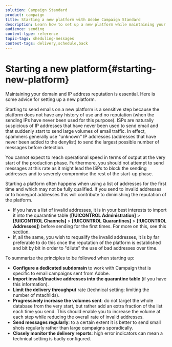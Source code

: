 ```yaml
---
solution: Campaign Standard
product: campaign
title: Starting a new platform with Adobe Campaign Standard
description: Learn how to set up a new platform while maintaining your domain and IP address reputation with Adobe Campaign Standard.
audience: sending
content-type: reference
topic-tags: sheduling-messages
context-tags: delivery,schedule,back
---
```


# Starting a new platform{#starting-new-platform}

Maintaining your domain and IP address reputation is essential. Here is some advice for setting up a new platform.

Starting to send emails on a new platform is a sensitive step because the platform does not have any history of use and no reputation (when the sending IPs have never been used for this purpose). ISPs are naturally suspicious of IP addresses that have never been used to send email and that suddenly start to send large volumes of email traffic. In effect, spammers generally use "unknown" IP addresses (addresses that have never been added to the denylist) to send the largest possible number of messages before detection.

You cannot expect to reach operational speed in terms of output at the very start of the production phase. Furthermore, you should not attempt to send messages at this rate as it might lead the ISPs to block the sending addresses and to severely compromise the rest of the start-up phase.

Starting a platform often happens when using a list of addresses for the first time and which may not be fully qualified. If you send to invalid addresses or to honeypot addresses this will contribute to diminishing the reputation of the platform.
* If you have a list of invalid addresses, it is in your best interests to import it into the quarantine table (**[!UICONTROL Administration]** > **[!UICONTROL Channels]** > **[!UICONTROL Quarantines]** > **[!UICONTROL Addresses]**) before sending for the first times. For more on this, see this [section](../../sending/using/understanding-quarantine-management.md#identifying-quarantined-addresses-for-the-entire-platform).
* If, all the same, you wish to requalify the invalid addresses, it is by far preferable to do this once the reputation of the platform is established and bit by bit in order to "dilute" the use of bad addresses over time.

To summarize the principles to be followed when starting up:
* **Configure a dedicated subdomain** to work with Campaign that is specific to email campaigns sent from Adobe.
* **Import invalid/inactive addresses into the quarantine table** (if you have this information).
* **Limit the delivery throughput** rate (technical setting: limiting the number of mtachilds).
* **Progressively increase the volumes sent**: do not target the whole database from the very start, but rather add an extra fraction of the list each time you send. This should enable you to increase the volume at each step while reducing the overall rate of invalid addresses.
* **Send messages regularly**: to a certain extent it is better to send small shots regularly rather than large campaigns sporadically.
* **Closely monitor the delivery reports**: high error indicators can mean a technical setting is badly configured.

